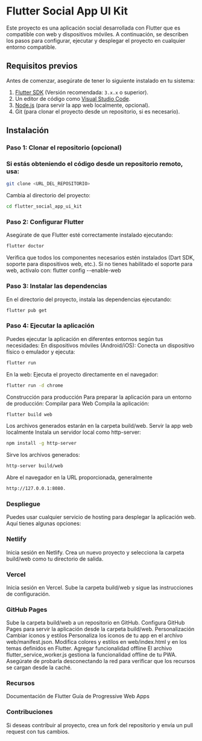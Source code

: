 # Flutter Social App UI Kit

Este proyecto es una aplicación social desarrollada con Flutter que es compatible con web y dispositivos móviles. A continuación, se describen los pasos para configurar, ejecutar y desplegar el proyecto en cualquier entorno compatible.

## Requisitos previos

Antes de comenzar, asegúrate de tener lo siguiente instalado en tu sistema:

1. [Flutter SDK](https://docs.flutter.dev/get-started/install) (Versión recomendada: `3.x.x` o superior).
2. Un editor de código como [Visual Studio Code](https://code.visualstudio.com/).
3. [Node.js](https://nodejs.org/) (para servir la app web localmente, opcional).
4. Git (para clonar el proyecto desde un repositorio, si es necesario).

## Instalación

### Paso 1: Clonar el repositorio (opcional)
### Si estás obteniendo el código desde un repositorio remoto, usa:
```bash
git clone <URL_DEL_REPOSITORIO>
```

Cambia al directorio del proyecto:
```bash
cd flutter_social_app_ui_kit
```

### Paso 2: Configurar Flutter
Asegúrate de que Flutter esté correctamente instalado ejecutando:

```bash
flutter doctor
```

Verifica que todos los componentes necesarios estén instalados (Dart SDK, soporte para dispositivos web, etc.).
Si no tienes habilitado el soporte para web, actívalo con:
flutter config --enable-web

### Paso 3: Instalar las dependencias
En el directorio del proyecto, instala las dependencias ejecutando:

```bash
flutter pub get
```

### Paso 4: Ejecutar la aplicación
Puedes ejecutar la aplicación en diferentes entornos según tus necesidades:
En dispositivos móviles (Android/iOS):
Conecta un dispositivo físico o emulador y ejecuta:

```bash
flutter run
```
En la web:
Ejecuta el proyecto directamente en el navegador:
```bash
flutter run -d chrome
```
Construcción para producción
Para preparar la aplicación para un entorno de producción:
Compilar para Web
Compila la aplicación:
```bash
flutter build web
```
Los archivos generados estarán en la carpeta build/web.
Servir la app web localmente
Instala un servidor local como http-server:
```bash
npm install -g http-server
```
Sirve los archivos generados:
```bash
http-server build/web
```
Abre el navegador en la URL proporcionada, generalmente 
```bash
http://127.0.0.1:8080.
```
### Despliegue
Puedes usar cualquier servicio de hosting para desplegar la aplicación web. Aquí tienes algunas opciones:

### Netlify
Inicia sesión en Netlify.
Crea un nuevo proyecto y selecciona la carpeta build/web como tu directorio de salida.
### Vercel
Inicia sesión en Vercel.
Sube la carpeta build/web y sigue las instrucciones de configuración.
### GitHub Pages
Sube la carpeta build/web a un repositorio en GitHub.
Configura GitHub Pages para servir la aplicación desde la carpeta build/web.
Personalización
Cambiar íconos y estilos
Personaliza los íconos de tu app en el archivo web/manifest.json.
Modifica colores y estilos en web/index.html y en los temas definidos en Flutter.
Agregar funcionalidad offline
El archivo flutter_service_worker.js gestiona la funcionalidad offline de tu PWA.
Asegúrate de probarla desconectando la red para verificar que los recursos se cargan desde la caché.
### Recursos
Documentación de Flutter
Guía de Progressive Web Apps
### Contribuciones
Si deseas contribuir al proyecto, crea un fork del repositorio y envía un pull request con tus cambios.